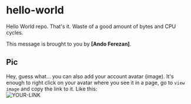 # hello-world

Hello World repo. That's it. Waste of a good amount of bytes and CPU cycles.

This message is brought to you by **[Ando Ferezan]**.

## Pic

Hey, guess what... you can also add your account avatar (image). It's enough to right click on your avatar where you see it in a page, go to `view image` and copy the link to it.
Like this:  
![YOUR-LINK](https://github.com/Dinamicx.png?size=100)
